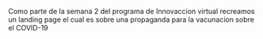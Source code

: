 Como parte de la semana 2 del programa de Innovaccion virtual
recreamos un landing page el cual es sobre una propaganda para la 
vacunacion sobre el COVID-19 

